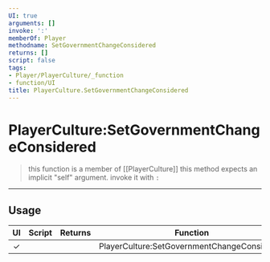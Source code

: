 ```yaml
---
UI: true
arguments: []
invoke: ':'
memberOf: Player
methodname: SetGovernmentChangeConsidered
returns: []
script: false
tags:
- Player/PlayerCulture/_function
- function/UI
title: PlayerCulture.SetGovernmentChangeConsidered
---
```

# PlayerCulture:SetGovernmentChangeConsidered
> this function is a member of [[PlayerCulture]]
> this method expects an implicit "self" argument. invoke it with `:`
-----
## Usage
|  UI | Script | Returns | Function | Arguments |
|:---:|:------:|-------:|:--------:|:---------|
|✓| ||PlayerCulture:SetGovernmentChangeConsidered||
